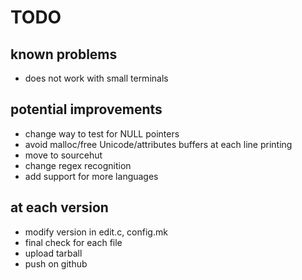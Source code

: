 # TODO

## known problems

* does not work with small terminals

## potential improvements

* change way to test for NULL pointers
* avoid malloc/free Unicode/attributes buffers at each line printing
* move to sourcehut
* change regex recognition
* add support for more languages

## at each version

* modify version in edit.c, config.mk
* final check for each file
* upload tarball
* push on github

